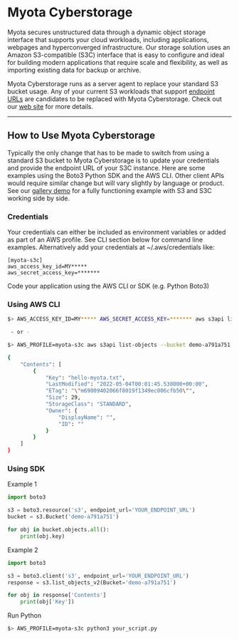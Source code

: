 # Myota Cyberstorage
Myota secures unstructured data through a dynamic object storage interface that supports your cloud workloads, including applications, webpages and hyperconverged infrastructure. Our storage solution uses an Amazon S3-compatible (S3C) interface that is easy to configure and ideal for building modern applications that require scale and flexibility, as well as importing existing data for backup or archive.

Myota Cyberstorage runs as a server agent to replace your standard S3 bucket usage. Any of your current S3 workloads that support [endpoint URLs](https://awscli.amazonaws.com/v2/documentation/api/latest/reference/index.html) are candidates to be replaced with Myota Cyberstorage. Check out our [web site](https://www.myota.io/myota-methodology/secure-data-storage-s3-buckets) for more details.

---

## How to Use Myota Cyberstorage
Typically the only change that has to be made to switch from using a standard S3 bucket to Myota Cyberstorage is to update your credentials and provide the endpoint URL of your S3C instance. Here are some examples using the Boto3 Python SDK and the AWS CLI. Other client APIs would require similar change but will vary slightly by language or product. See our [gallery demo](./samples/gallery-demo/) for a fully functioning example with S3 and S3C working side by side.

### Credentials

Your credentials can either be included as environment variables or added as part of an AWS profile. See CLI section below for command line examples. Alternatively add your credentials at ~/.aws/credentials like:

```AWS
[myota-s3c]
aws_access_key_id=MY*****
aws_secret_access_key=*******
```
Code your application using the AWS CLI or SDK (e.g. Python Boto3)

### Using AWS CLI

```Bash
$> AWS_ACCESS_KEY_ID=MY***** AWS_SECRET_ACCESS_KEY=******* aws s3api list-objects --bucket demo-a791a751 --endpoint-url YOUR_ENDPOINT_URL

 - or -

$> AWS_PROFILE=myota-s3c aws s3api list-objects --bucket demo-a791a751 --endpoint-url YOUR_ENDPOINT_URL

{
    "Contents": [
        {
            "Key": "hello-myota.txt",
            "LastModified": "2022-05-04T00:01:45.538000+00:00",
            "ETag": "\"m69009402066f8019f1349ec006cfb50\"",
            "Size": 29,
            "StorageClass": "STANDARD",
            "Owner": {
                "DisplayName": "",
                "ID": ""
            }
        }
    ]
}
```

### Using SDK

Example 1

```Python
import boto3

s3 = boto3.resource('s3', endpoint_url='YOUR_ENDPOINT_URL')
bucket = s3.Bucket('demo-a791a751')

for obj in bucket.objects.all():
    print(obj.key)
```

Example 2

```Python
import boto3

s3 = boto3.client('s3', endpoint_url='YOUR_ENDPOINT_URL')
response = s3.list_objects_v2(Bucket='demo-a791a751')

for obj in response['Contents']
    print(obj['Key'])
```

Run Python

```Bash
$> AWS_PROFILE=myota-s3c python3 your_script.py
```
